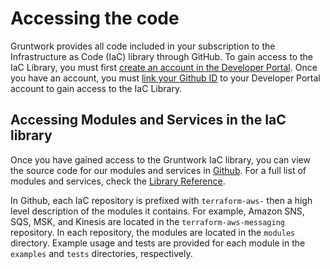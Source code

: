 # Accessing the code

Gruntwork provides all code included in your subscription to the Infrastructure as Code (IaC) library through GitHub. To gain access to the IaC Library, you must first [create an account in the Developer Portal](../../developer-portal/create-account.md). Once you have an account, you must [link your Github ID](../../developer-portal/link-github-id) to your Developer Portal account to gain access to the IaC Library.

## Accessing Modules and Services in the IaC library

Once you have gained access to the Gruntwork IaC library, you can view the source code for our modules and services in [Github](https://github.com/orgs/gruntwork-io/repositories). For a full list of modules and services, check the [Library Reference](../../iac/reference/index.md).

In Github, each IaC repository is prefixed with `terraform-aws-` then a high level description of the modules it contains. For example, Amazon SNS, SQS, MSK, and Kinesis are located in the `terraform-aws-messaging` repository. In each repository, the modules are located in the `modules` directory. Example usage and tests are provided for each module in the `examples` and `tests` directories, respectively.


<!-- ##DOCS-SOURCER-START
{
  "sourcePlugin": "local-copier",
  "hash": "88f91722ace689986e5db3d4b5723cfc"
}
##DOCS-SOURCER-END -->
